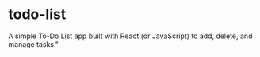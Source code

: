 # todo-list
A simple To-Do List app built with React (or JavaScript) to add, delete, and manage tasks."
